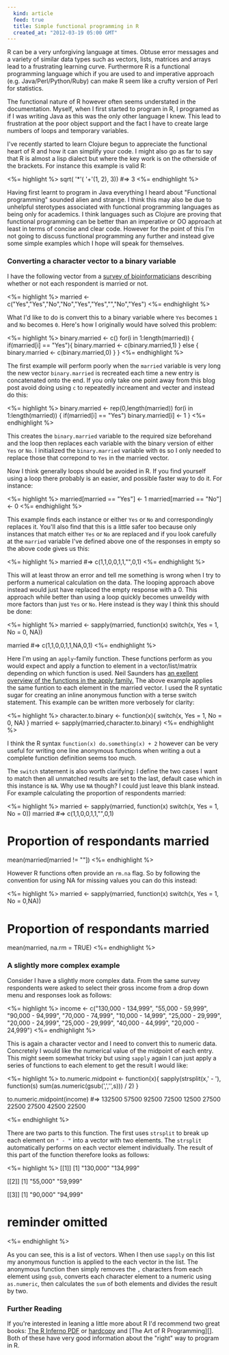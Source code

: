 ```yaml
---
  kind: article
  feed: true
  title: Simple functional programming in R
  created_at: "2012-03-19 05:00 GMT"
---
```


R can be a very unforgiving language at times. Obtuse error messages and a 
variety of similar data types such as vectors, lists, matrices and arrays lead 
to a frustrating learning curve. Furthermore R is a functional programming 
language which if you are used to and imperative approach (e.g. 
Java/Perl/Python/Ruby) can make R seem like a crufty version of Perl for 
statistics.

The functional nature of R however often seems understated in the 
documentation. Myself, when I first started to program in R, I programed as if 
I was writing Java as this was the only other language I knew. This lead to
frustration at the poor object support and the fact I have to create large 
numbers of loops and temporary variables.

I've recently started to learn Clojure begun to appreciate the functional heart 
of R and how it can simplify your code. I might also go as far to say that R is 
almost a lisp dialect but where the key work is on the otherside of the 
brackets. For instance this example is valid R:

<%= highlight %>
sqrt(
  '*'(
    '+'(1, 2),
    3))
#=> 3
<%= endhighlight %>


Having first learnt to program in Java everything I heard about "Functional 
programming" sounded alien and strange. I think this may also be due to 
unhelpful sterotypes associated with functional programming languages as being 
only for academics. I think languages such as Clojure are proving that 
functional programming can be better than an imperative or OO approach at least 
in terms of concise and clear code. However for the point of this I'm not going 
to discuss functional programming any further and instead give some simple 
examples which I hope will speak for themselves.

### Converting a character vector to a binary variable

I have the following vector from a [survey of bioinformaticians][survey] 
describing whether or not each respondent is married or not.

<%= highlight %>
married <- c("Yes","Yes","No","No","Yes","Yes","","No","Yes")
<%= endhighlight %>

What I'd like to do is convert this to a binary variable where `Yes` becomes 
`1` and `No` becomes `0`. Here's how I originally would have solved this 
problem:

<%= highlight %>
binary.married <- c()
for(i in 1:length(married)) {
  if(married[i] == "Yes"){
    binary.married <- c(binary.married,1)
  } else {
    binary.married <- c(binary.married,0)
  }
}
<%= endhighlight %>

The first example will perform poorly when the `married` variable is very long 
the new vector `binary.married` is recreated each time a new entry is 
concatenated onto the end. If you only take one point away from this blog post 
avoid doing using `c` to repeatedly increament and vecter and instead do this:

<%= highlight %>
binary.married <- rep(0,length(married))
for(i in 1:length(married)) {
  if(married[i] == "Yes") binary.married[i] <- 1
}
<%= endhighlight %>

This creates the `binary.married` variable to the required size beforehand and 
the loop then replaces each variable with the binary version of either `Yes` or 
`No`. I initialized the `binary.married` variable with `0`s so I only needed to 
replace those that correpond to `Yes` in the married vector.

Now I think generally loops should be avoided in R. If you find yourself using 
a loop there probably is an easier, and possible faster way to do it. For 
instance:

<%= highlight %>
married[married == "Yes"] <- 1
married[married == "No"]  <- 0
<%= endhighlight %>

This example finds each instance or either `Yes` or `No` and correspondingly 
replaces it. You'll also find that this is a little safer too because only 
instances that match either `Yes` or `No` are replaced and if you look 
carefully at the `married` variable I've defined above one of the responses in 
empty so the above code gives us this:

<%= highlight %>
married #=> c(1,1,0,0,1,1,"",0,1)
<%= endhighlight %>

This will at least throw an error and tell me something is wrong when I try to 
perform a numerical calculation on the data. The looping approach above instead 
would just have replaced the empty response with a 0. This approach while 
better than using a loop quickly becomes unweildy with more factors than just 
`Yes` or `No`. Here instead is they way I think this should be done:

<%= highlight %>
married <- sapply(married,
                  function(x) switch(x, Yes = 1, No = 0, NA))

married #=> c(1,1,0,0,1,1,NA,0,1)
<%= endhighlight %>

Here I'm using an `apply`-family function. These functions perform as you would 
expect and apply a function to element in a vector/list/matrix depending on 
which function is used. Neil Saunders has [an exellent overview of the 
functions in the apply family.][neil] The above example applies the same 
funtion to each element in the married vector. I used the R syntatic sugar for 
creating an inline anonymous function with a terse switch statement. This 
example can be written more verbosely for clarity:

<%= highlight %>
character.to.binary <- function(x){
  switch(x,
    Yes = 1,
    No  = 0,
    NA)
}
married <- sapply(married,character.to.binary)
<%= endhighlight %>

I think the R syntax `function(x) do.something(x) + 2` however can be very 
useful for writing one line anonymous functions when writing a out a complete 
function definition seems too much.

The `switch` statement is also worth clarifying: I define the two cases I want 
to match then all unmatched results are set to the last, default case which in 
this instance is `NA`. Why use `NA` though? I could just leave this blank 
instead. For example calculating the proportion of respondents married:

<%= highlight %>
married <- sapply(married,
                  function(x) switch(x, Yes = 1, No = 0))
married #=> c(1,1,0,0,1,1,"",0,1)

# Proportion of respondants married
mean(married[married != ""])
<%= endhighlight %>

However R functions often provide an `rm.na` flag. So by following the 
convention for using NA for missing values you can do this instead:

<%= highlight %>
married <- sapply(married,
                  function(x) switch(x, Yes = 1, No = 0,NA))

# Proportion of respondants married
mean(married, na.rm = TRUE)
<%= endhighlight %>

### A slightly more complex example

Consider I have a slightly more complex data. From the same survey respondents 
were asked to select their gross income from a drop down menu and responses 
look as follows:

<%= highlight %>
income <- c("130,000 - 134,999", "55,000 - 59,999", "90,000 - 94,999",
            "70,000 - 74,999",   "10,000 - 14,999", "25,000 - 29,999",
            "20,000 - 24,999",   "25,000 - 29,999", "40,000 - 44,999",
            "20,000 - 24,999")
<%= endhighlight %>

This is again a character vector and I need to convert this to numeric data. 
Concretely I would like the numerical value of the midpoint of each entry. This 
might seem somewhat tricky but using `sapply` again I can just apply a series 
of functions to each element to get the result I would like:

<%= highlight %>
to.numeric.midpoint <- function(x){
  sapply(strsplit(x,' - '),
         function(s) sum(as.numeric(gsub(',','',s))) / 2)
}

to.numeric.midpoint(income)
  #=> 132500  57500  92500  72500  12500  27500  22500  27500  42500  22500

<%= endhighlight %>

There are two parts to this function. The first uses `strsplit` to break up 
each element on `" - "` into a vector with two elements. The `strsplit` 
automatically performs on each vector element individually. The result of this 
part of the function therefore looks as follows:

<%= highlight %>
[[1]]
[1] "130,000" "134,999"

[[2]]
[1] "55,000" "59,999"

[[3]]
[1] "90,000" "94,999"

# reminder omitted
<%= endhighlight %>

As you can see, this is a list of vectors. When I then use `sapply` on this 
list my anonymous function is applied to the each vector in the list. The 
anonymous function then simply removes the `,` characters from each element 
using `gsub`, converts each character element to a numeric using `as.numeric`, 
then calculates the `sum` of both elements and divides the result by two.

### Further Reading

If you're interested in leaning a little more about R I'd recommend two great 
books: [The R Inferno PDF][inferno] or [hardcopy][] and [The Art of R 
Programming][]. Both of these have very good information about the "right" way 
to program in R.

[survey]: http://bioinfsurvey.org
[neil]: http://nsaunders.wordpress.com/2010/08/20/a-brief-introduction-to-apply-in-r/
[inferno]: http://www.burns-stat.com/pages/Tutor/R_inferno.pdf
[hardcopy]: http://www.lulu.com/shop/patrick-burns/the-r-inferno/paperback/product-18809753.html
[art]: http://www.amazon.com/Art-Programming-Statistical-Software-Design/dp/1593273843
